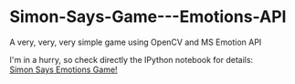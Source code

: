 # Simon-Says-Game---Emotions-API
A very, very, very simple game using OpenCV and MS Emotion API  

I'm in a hurry, so check directly the IPython notebook for details:  
[Simon Says Emotions Game!](https://github.com/ricardodeazambuja/Simon-Says-Game---Emotions-API/blob/master/Simon%20Says%20Emotions%20Game.ipynb)
